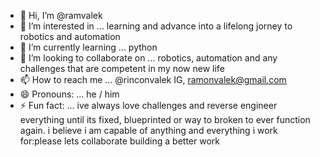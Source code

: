 - 👋 Hi, I’m @ramvalek
- 👀 I’m interested in ... learning and advance into a lifelong jorney to robotics and automation
- 🌱 I’m currently learning ... python
- 💞️ I’m looking to collaborate on ... robotics, automation and any challenges that are competent in my now new life
- 📫 How to reach me ... @rinconvalek IG, ramonvalek@gmail.com
- 😄 Pronouns: ... he / him
- ⚡ Fun fact: ... ive always love challenges and reverse engineer everything until its fixed, blueprinted or way to broken to ever function again. i believe i am capable of anything and everything i work for:please lets collaborate building a better work 

<!---
ramvalek/ramvalek is a ✨ special ✨ repository because its `README.md` (this file) appears on your GitHub profile.
You can click the Preview link to take a look at your changes.
--->
